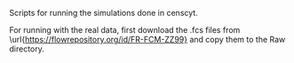 Scripts for running the simulations done in censcyt.

For running with the real data, first download the .fcs files from \url{https://flowrepository.org/id/FR-FCM-ZZ99} and copy them to the Raw directory.